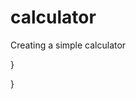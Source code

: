 # calculator
Creating a simple calculator

<div id="display-field">
<?php
if (isset($_GET['submit'])){
$result1= $_GET['num1'];
$result2= $_GET['num2'];
$operator= $_GET['operator'];
switch($operator){
case"+";
echo $result1 + $result2;
case"-";
echo $result1 - $result2;
case"*";
echo $result1 * $result2;
case"/";
echo $result1 / $result2;

}

}

</div>
